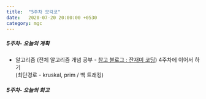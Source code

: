 ```yaml
---
title:  "5주차 모각코"
date:   2020-07-20 20:00:00 +0530
category: mgc
---
```



##### 5주차- 오늘의 계획
  - 알고리즘 (전체 알고리즘 개념 공부 - [참고 블로그 : 잔재미 코딩](https://www.fun-coding.org/Chapter12-bubblesorting.html)) 4주차에 이어서 하기    
  (최단경로 - kruskal, prim / 백 트래킹)  


##### 5주차- 오늘의 회고
